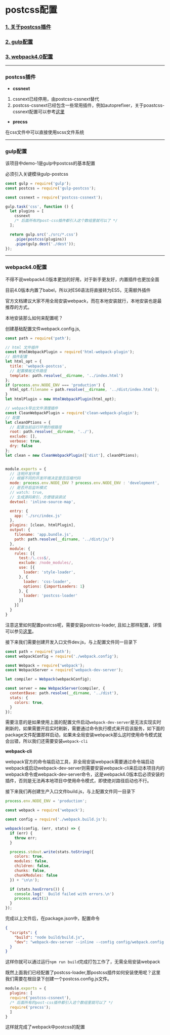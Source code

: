 # postcss配置

### [1. 关于postcss插件](#1)

### [2. gulp配置](#2)

### [3. webpack4.0配置](#3)

***

<h3 id="1">postcss插件</h3>

* **cssnext**

1. cssnext已经停用，由postcss-cssnext替代
2. postcss-cssnext已经包含一些常用插件，例如autoprefixer，关于poastcss-cssnext配置可以参考[这里](https://github.com/MoOx/postcss-cssnext/blob/master/src/features.js)

* **precss**

在css文件中可以直接使用scss文件系统


***

<h3 id="2"> gulp配置 </h3>

该项目中demo-1是gulp中postcss的基本配置

必须引入关键模块gulp-postcss

```javascript
const gulp = require('gulp');
const postcss = require('gulp-postcss');

const cssnext = require('postcss-cssnext');

gulp.task('css', function () {
  let plugins = [
    cssnext
    /* 后面所有的post-css插件都引入这个数组里就可以了 */
  ];

  return gulp.src('./src/*.css')
    .pipe(postcss(plugins))
    .pipe(gulp.dest('./dest'));
});

```

***

<h3 id="3"> webpack4.0配置 </h3>

不得不说webpack4.0版本更加的好用，对于新手更友好，内置插件也更加全面

目前4.0版本内置了babel，所以对ES6语法将直接转为ES5，无需额外插件

官方文档建议大家不用全局安装webpack，而在本地安装就行，本地安装也是最推荐的方式。

本地安装那么如何来配置呢？

创建基础配置文件webpack.config.js,
```javascript
const path = require('path');

// html 文件插件
const HtmlWebpackPlugin = require('html-webpack-plugin');
// 插件配置
let html_opt = {
  title: 'webpack-postcss',
  // 配置模板文件路径
  template: path.resolve(__dirname, '../index.html')
};
if (process.env.NODE_ENV === 'production') {
  html_opt.filename = path.resolve(__dirname, '../dist/index.html');
}
let htmlPlugin = new HtmlWebpackPlugin(html_opt);

// webpack导出文件清理插件
const CleanWebpackPlugin = require('clean-webpack-plugin');
// 配置
let cleanOPtions = {
  // 配置当前运行环境的根路径
  root: path.resolve(__dirname, '../'),
  exclude: [],
  verbose: true,
  dry: false
};
let clean = new CleanWebpackPlugin(['dist'], cleanOPtions);


module.exports = {
  // 注明开发环境
  // 根据不同的开发环境决定是否压缩代码
  mode: process.env.NODE_ENV ? process.env.NODE_ENV : 'development',
  // 是否开启监听模式
  // watch: true,
  // 生成源码索引，方便错误调试
  devtool: 'inline-source-map',

  entry: {
    app: './src/index.js'
  },
  plugins: [clean, htmlPlugin],
  output: {
    filename: 'app.bundle.js',
    path: path.resolve(__dirname, '../dist/js/')
  },
  module: {
    rules: [{
      test:/\.css$/,
      exclude: /node_modules/,
      use: [{
        loader: 'style-loader',
      }, {
        loader: 'css-loader',
        options: {importLoaders: 1}
      }, {
        loader: 'postcss-loader'
      }]
    }]
  }
}
```

注意这里如何配置postcss呢，需要安装postcss-loader, 且如上那样配置，详情可以参见[这里](https://www.npmjs.com/package/postcss)。

接下来我们需要创建开发入口文件dev.js，与上配置文件同一目录下    
```javascript
const path = require('path');
const webpackConfig = require('./webpack.config');

const Webpack = require('webpack');
const WebpackServer = require('webpack-dev-server');

let compiler = Webpack(webpackConfig);

const server = new WebpackServer(compiler, {
  contentBase: path.resolve(__dirname, '../dist'),
  stats: {
    colors: true,
  }
});

```
需要注意的是如果使用上面的配置文件启动`webpack-dev-server`是无法实现实时刷新的，如果需要开启实时刷新，需要通过命令执行模式来开启该服务，如下面的package文件配置那样启动，如果未全局安装webpack那么这时使用命令模式就会出错，所以我们还需要安装`webpack-cli`   

**webpack-cli**

webpack官方的命令端启动工具，非全局安装webpack需要通过命令端启动webpack或启动webpack-dev-server则需要安装webpack-cli来启动本项目内的webpack命令或webpack-dev-server命令，这是webpack4.0版本后必须安装的插件，否则是无法再本地项目中使用命令模式，即使绝对路径启动也不行。

接下来我们再创建生产入口文件build.js，与上配置文件同一目录下    
```javascript
process.env.NODE_ENV = 'production';

const webpack = require('webpack');

const config = require('./webpack.build.js');

webpack(config, (err, stats) => {
  if (err) {
    throw err;
  }

  process.stdout.write(stats.toString({
    colors: true,
    modules: false,
    children: false,
    chunks: false,
    chunkModules: false
  }) + '\n\n');

  if (stats.hasErrors()) {
    console.log('  Build failed with errors.\n')
    process.exit(1)
  }
});

```
完成以上文件后，在package.json中，配置命令

```json
{
  "scripts": {
    "build": "node build/build.js",
    "dev": "webpack-dev-server --inline --config config/webpack.config.js"
  }
}

```

这样你就可以通过运行`npm run build`完成打包工作了，无需全局安装webpack

既然上面我们已经配置了postcss-loader,那postcss插件如何安装使用呢？这里我们需要在根目录下创建一个postcss.config.js文件。

```javascript
module.exports = {
  plugins: [
  require('postcss-cssnext'),
  /* 后面所有的post-css插件都引入这个数组里就可以了 */
  require('precss');
  ]
}
```

这样就完成了webpack中postcss的配置